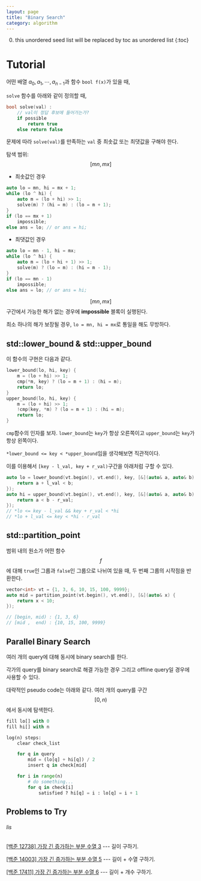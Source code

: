 ```yaml
---
layout: page
title: "Binary Search"
category: algorithm
---
```


0. this unordered seed list will be replaced by toc as unordered list
{:toc}

# Tutorial

어떤 배열 $a_0, a_1, \cdots , a_{n-1}$과 함수 `bool f(x)`가 있을 때,

`solve` 함수를 아래와 같이 정의할 때,
```cpp
bool solve(val) :
    // val이 정답 후보에 들어가는가?
    if possible
        return true
    else return false
```
문제에 따라 `solve(val)`를 만족하는 `val` 중 최솟값 또는 최댓값을 구해야 한다.

탐색 범위:  $$[mn, mx]$$

- 최솟값인 경우

```cpp
auto lo = mn, hi = mx + 1;
while (lo ^ hi) {
    auto m = (lo + hi) >> 1;
    solve(m) ? (hi = m) : (lo = m + 1);
}
if (lo == mx + 1)
    impossible;
else ans = lo; // or ans = hi;
```

- 최댓값인 경우

```cpp
auto lo = mn - 1, hi = mx;
while (lo ^ hi) {
    auto m = (lo + hi + 1) >> 1;
    solve(m) ? (lo = m) : (hi = m - 1);
}
if (lo == mn - 1)
    impossible;
else ans = lo; // or ans = hi;
```

$$[mn, mx]$$구간에서 가능한 해가 없는 경우에 **impossible** 블록이 실행된다.

최소 하나의 해가 보장될 경우, `lo = mn, hi = mx`로 통일을 해도 무방하다.

## std::lower_bound & std::upper_bound

이 함수의 구현은 다음과 같다.

```cpp
lower_bound(lo, hi, key) {
    m = (lo + hi) >> 1;
    cmp(*m, key) ? (lo = m + 1) : (hi = m);
    return lo;
}
upper_bound(lo, hi, key) {
    m = (lo + hi) >> 1;
    !cmp(key, *m) ? (lo = m + 1) : (hi = m);
    return lo;
}
```

`cmp`함수의 인자를 보자. `lower_bound`는 `key`가 항상 오른쪽이고 `upper_bound`는 `key`가 항상 왼쪽이다.

`*lower_bound <= key < *upper_bound`임을 생각해보면 직관적이다.

이를 이용해서 `[key - l_val, key + r_val)`구간을 아래처럼 구할 수 있다.

```cpp
auto lo = lower_bound(vt.begin(), vt.end(), key, [&](auto& a, auto& b) {
    return a + l_val < b;
});
auto hi = upper_bound(vt.begin(), vt.end(), key, [&](auto& a, auto& b) {
    return a < b - r_val;
});
// *lo <= key - l_val && key + r_val < *hi
// *lo + l_val <= key < *hi - r_val
```

## std::partition_point

범위 내의 원소가 어떤 함수 $$f$$에 대해 `true`인 그룹과 `false`인 그룹으로 나뉘여 있을 때, 두 번째 그룹의 시작점을 반환한다.

```cpp
vector<int> vt = {1, 3, 6, 10, 15, 100, 9999};
auto mid = partition_point(vt.begin(), vt.end(), [&](auto& x) {
    return x < 10;
});

// [begin, mid) : {1, 3, 6}
// [mid ,  end) : {10, 15, 100, 9999}
```

## Parallel Binary Search

여러 개의 query에 대해 동시에 binary search를 한다.

각가의 query를 binary search로 해결 가능한 경우 그리고 offline query일 경우에 사용할 수 있다.

대략적인 pseudo code는 아래와 같다. 여러 개의 query를 구간 $$[0, n)$$에서 동시에 탐색한다.

```python
fill lo[] with 0
fill hi[] with n

log(n) steps:
    clear check_list

    for q in query
        mid = (lo[q] + hi[q]) / 2
        insert q in check[mid]

    for i in range(n)
        # do something...
        for q in check[i]
            satisfied ? hi[q] = i : lo[q] = i + 1

```

## Problems to Try

###### lis

[\[백준 12738\] 가장 긴 증가하는 부분 수열 3](/baekjoon/12738)
--- 길이 구하기.

[\[백준 14003\] 가장 긴 증가하는 부분 수열 5](/baekjoon/14003)
--- 길이 + 수열 구하기.

[\[백준 17411\] 가장 긴 증가하는 부분 수열 6](/baekjoon/17411)
--- 길이 + 개수 구하기.
